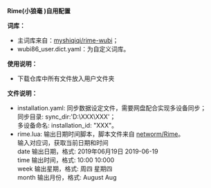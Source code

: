 **Rime(小狼毫 )自用配置**

**词库：**
  * 主词库来自：[myshiqiqi/rime-wubi](https://github.com/myshiqiqi/rime-wubi)；
  * wubi86_user.dict.yaml：为自定义词库。
    
**使用说明：**

  - 下载仓库中所有文件放入用户文件夹

**文件说明：**
  
  * installation.yaml: 同步数据设定文件，需要网盘配合实现多设备同步；    
    同步目录: sync_dir:'D:\XXX\XXX'；    
    多设备命名: installation_id: "XXX"。
  * rime.lua: 输出日期时间脚本，脚本文件来自 [networm/Rime](https://github.com/networm/Rime)。    
      输入对应词，获取当前日期和时间       
         date 输出日期，格式: 2019年06月19日 2019-06-19    
         time 输出时间，格式: 10:00 10:000    
         week 输出星期，格式: 周四 星期四    
         month 输出月份，格式: August Aug    
